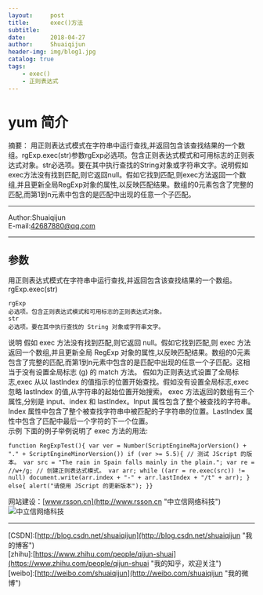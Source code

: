 ```yaml
---
layout:     post
title:      exec()方法
subtitle:   
date:       2018-04-27
author:     Shuaiqijun
header-img: img/blog1.jpg
catalog: true
tags:
    - exec()
    - 正则表达式
---
```

yum 简介
===========================
摘要： 用正则表达式模式在字符串中运行查找,并返回包含该查找结果的一个数组。rgExp.exec(str)参数rgExp必选项。包含正则表达式模式和可用标志的正则表达式对象。str必选项。要在其中执行查找的String对象或字符串文字。说明假如exec方法没有找到匹配,则它返回null。假如它找到匹配,则exec方法返回一个数组,并且更新全局RegExp对象的属性,以反映匹配结果。数组的0元素包含了完整的匹配,而第1到n元素中包含的是匹配中出现的任意一个子匹配。
******  
Author:Shuaiqijun  
E-mail:42687880@qq.com  
******  
## 参数
用正则表达式模式在字符串中运行查找,并返回包含该查找结果的一个数组。
rgExp.exec(str)
```
rgExp
必选项。包含正则表达式模式和可用标志的正则表达式对象。
str
必选项。要在其中执行查找的 String 对象或字符串文字。
```
说明
假如 exec 方法没有找到匹配,则它返回 null。假如它找到匹配,则 exec 方法返回一个数组,并且更新全局 RegExp 对象的属性,以反映匹配结果。数组的0元素包含了完整的匹配,而第1到n元素中包含的是匹配中出现的任意一个子匹配。这相当于没有设置全局标志 (g) 的 match 方法。
假如为正则表达式设置了全局标志,exec 从以 lastIndex 的值指示的位置开始查找。假如没有设置全局标志,exec 忽略 lastIndex 的值,从字符串的起始位置开始搜索。
exec 方法返回的数组有三个属性,分别是 input、index 和 lastIndex。Input 属性包含了整个被查找的字符串。Index 属性中包含了整个被查找字符串中被匹配的子字符串的位置。LastIndex 属性中包含了匹配中最后一个字符的下一个位置。    
示例
下面的例子举例说明了 exec 方法的用法:
```
function RegExpTest(){ var ver = Number(ScriptEngineMajorVersion() + "." + ScriptEngineMinorVersion()) if (ver >= 5.5){ // 测试 JScript 的版本。 var src = "The rain in Spain falls mainly in the plain."; var re = //w+/g; // 创建正则表达式模式。 var arr; while ((arr = re.exec(src)) != null) document.write(arr.index + "-" + arr.lastIndex + "/t" + arr); } else{ alert("请使用 JScript 的更新版本"); }} 
```

网站建设：[www.rsson.cn](http://www.rsson.cn "中立信网络科技")  
![中立信网络科技][rsson-logo]  

--------------------------------
[CSDN]:[http://blog.csdn.net/shuaiqijun](http://blog.csdn.net/shuaiqijun "我的博客")  
[zhihu]:[https://www.zhihu.com/people/qijun-shuai](https://www.zhihu.com/people/qijun-shuai "我的知乎，欢迎关注")  
[weibo]:[http://weibo.com/shuaiqijun](http://weibo.com/shuaiqijun "我的微博")  
 

[rsson-logo]:http://www.rsson.cn/Templates/duomi/images/logo-1.png "中立信logo"
[baidu-logo]:http://www.baidu.com/img/bdlogo.gif "百度logo"  
[weibo-logo]:/img/weibo.png "点击图片进入我的微博"  
[csdn-logo]:/img/csdn.png "我的CSDN博客"  
[foryou]:https://github.com/shuaiqijun/ImageCache/raw/master/Logo/foryou.gif 
